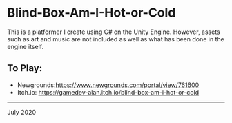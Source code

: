 # Blind-Box-Am-I-Hot-or-Cold
This is a platformer I create using C# on the Unity Engine.
However, assets such as art and music are not included as well as what has been done in the engine itself.
## To Play: ##
* Newgrounds:https://www.newgrounds.com/portal/view/761600
* Itch.io: https://gamedev-alan.itch.io/blind-box-am-i-hot-or-cold
- - - -
July 2020
